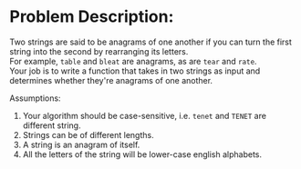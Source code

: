 # Problem Description:

Two strings are said to be anagrams of one another if you can turn the first string into the second by rearranging its letters.  
For example, `table` and `bleat` are anagrams, as are `tear` and `rate`.  
Your job is to write a function that takes in two strings as input and determines whether they're anagrams of one another.  

Assumptions:
1. Your algorithm should be case-sensitive, i.e. `tenet` and `TENET` are different string.
2. Strings can be of different lengths.
3. A string is an anagram of itself.
4. All the letters of the string will be lower-case english alphabets.
